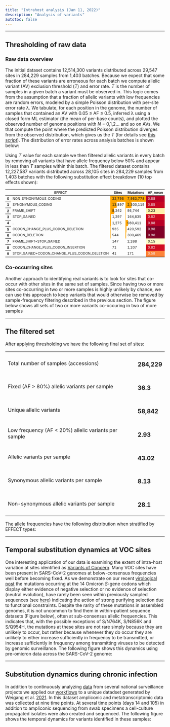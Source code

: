 ```yaml
---
title: "Intrahost analysis (Jan 11, 2022)"
description: "Analysis of variants"
autotoc: false
---
```


-----

## Thresholding of raw data

### Raw data overview

The initial dataset contains 12,514,300 variants distributed across 29,547 sites in 284,229 samples from 1,403 batches. Because we expect that some fraction of these variants are erroneous for each batch we compute allelic variant (AV) exclusion threshold (*T*) and error rate. *T* is the number of samples in a given batch a variant must be observed in. This logic comes from the assumption that a fraction of allelic variants with low frequencies are random errors, modeled by a simple Poisson distribution with per-site error rate λ. We tabulate, for each position in the genome, the number of samples that contained an AV with 0.05 ≤ AF ≤ 0.5, inferred λ using a closed form ML estimator (the mean of per-base counts), and plotted the observed number of genome positions with *N* = 0,1,2… and so on AVs.  We that compute the point where the predicted Poisson distribution diverges from the observed distribution, which gives us the *T* (for details see [this script](https://github.com/usegalaxy-eu/ena-cog-uk-wfs/blob/aggregate-observable-data/aggregator.py)). The distribution of error rates across analysis batches is shown below:

<div class="shadow-sm p-3 mb-5 bg-light rounded" align="center">
  <vega-embed spec="https://raw.githubusercontent.com/galaxyproject/SARS-CoV-2/master/data/ipynb/graphs/poisson.json"/>
</div> 

Using *T* value for each sample we then filtered allelic variants in every batch by removing all variants that have allele frequency below 50% and appear in less than *T* samples within this batch. The filtered dataset contains 12,227,587 variants distributed across 28,105 sites in 284,229 samples from 1,403 batches with the following substitution effect breakdown (10 top effects shown):


<div class="compact">

<style type="text/css">#T_18571_  {  font-size: 8pt;}#T_18571_r0_c1, #T_18571_r0_c2 {  width: 10em;  height: 80%;  background: linear-gradient(90deg,orange 100.0%, transparent 100.0%);}#T_18571_r0_c3, #T_18571_r4_c3, #T_18571_r4_c4 {  background-color: #b90026;  color: #f1f1f1;}#T_18571_r0_c4 {  background-color: #aa0026;  color: #f1f1f1;}#T_18571_r0_c5 {  background-color: #ffefa4;  color: #000000;}#T_18571_r1_c1 {  width: 10em;  height: 80%;  background: linear-gradient(90deg,orange 42.4%, transparent 42.4%);}#T_18571_r1_c2 {  width: 10em;  height: 80%;  background: linear-gradient(90deg,orange 28.9%, transparent 28.9%);}#T_18571_r1_c3 {  background-color: #c70723;  color: #f1f1f1;}#T_18571_r1_c4, #T_18571_r3_c4 {  background-color: #b40026;  color: #f1f1f1;}#T_18571_r1_c5 {  background-color: #fed774;  color: #000000;}#T_18571_r2_c1 {  width: 10em;  height: 80%;  background: linear-gradient(90deg,orange 25.1%, transparent 25.1%);}#T_18571_r2_c2 {  width: 10em;  height: 80%;  background: linear-gradient(90deg,orange 1.2%, transparent 1.2%);}#T_18571_r2_c3 {  background-color: #fff1ab;  color: #000000;}#T_18571_r2_c4 {  background-color: #fffcc5;  color: #000000;}#T_18571_r2_c5 {  background-color: #fc4d2a;  color: #f1f1f1;}#T_18571_r3_c1 {  width: 10em;  height: 80%;  background: linear-gradient(90deg,orange 4.0%, transparent 4.0%);}#T_18571_r3_c2 {  width: 10em;  height: 80%;  background: linear-gradient(90deg,orange 2.1%, transparent 2.1%);}#T_18571_r3_c3, #T_18571_r8_c3 {  background-color: #d10e21;  color: #f1f1f1;}#T_18571_r3_c5 {  background-color: #feab49;  color: #000000;}#T_18571_r4_c1 {  width: 10em;  height: 80%;  background: linear-gradient(90deg,orange 3.9%, transparent 3.9%);}#T_18571_r4_c2 {  width: 10em;  height: 80%;  background: linear-gradient(90deg,orange 12.3%, transparent 12.3%);}#T_18571_r4_c5 {  background-color: #fff3af;  color: #000000;}#T_18571_r5_c1 {  width: 10em;  height: 80%;  background: linear-gradient(90deg,orange 2.9%, transparent 2.9%);}#T_18571_r5_c2 {  width: 10em;  height: 80%;  background: linear-gradient(90deg,orange 5.3%, transparent 5.3%);}#T_18571_r5_c3, #T_18571_r5_c4, #T_18571_r6_c3, #T_18571_r6_c4, #T_18571_r9_c5 {  background-color: #800026;  color: #f1f1f1;}#T_18571_r5_c5, #T_18571_r7_c3, #T_18571_r7_c4 {  background-color: #ffffcc;  color: #000000;}#T_18571_r6_c1 {  width: 10em;  height: 80%;  background: linear-gradient(90deg,orange 1.7%, transparent 1.7%);}#T_18571_r6_c2 {  width: 10em;  height: 80%;  background: linear-gradient(90deg,orange 3.8%, transparent 3.8%);}#T_18571_r6_c5 {  background-color: #fffbc2;  color: #000000;}#T_18571_r7_c1 {  width: 10em;  height: 80%;  background: linear-gradient(90deg,orange 0.4%, transparent 0.4%);}#T_18571_r7_c2, #T_18571_r8_c2, #T_18571_r9_c2 {  width: 10em;  height: 80%;  background: linear-gradient(90deg,orange 0.0%, transparent 0.0%);}#T_18571_r7_c5 {  background-color: #fec561;  color: #000000;}#T_18571_r8_c1 {  width: 10em;  height: 80%;  background: linear-gradient(90deg,orange 0.2%, transparent 0.2%);}#T_18571_r8_c4 {  background-color: #950026;  color: #f1f1f1;}#T_18571_r8_c5 {  background-color: #fd863a;  color: #f1f1f1;}#T_18571_r9_c1 {  width: 10em;  height: 80%;  background: linear-gradient(90deg,orange 0.1%, transparent 0.1%);}#T_18571_r9_c3 {  background-color: #fd8439;  color: #f1f1f1;}#T_18571_r9_c4 {  background-color: #ae0026;  color: #f1f1f1;}</style><table id="T_18571_">  <thead>    <tr>      <th class="blank level0" >&nbsp;</th>      <th class="col_heading level0 c0" >EFFECT</th>      <th class="col_heading level0 c1" >Sites</th>      <th class="col_heading level0 c2" >Mutations</th>      <th class="col_heading level0 c3" >AF_mean</th>      <th class="col_heading level0 c4" >AF_median</th>      <th class="col_heading level0 c5" >AF_std</th>    </tr>  </thead>  <tbody>    <tr>      <th id="T_18571_level0_r0" class="row_heading level0 r0" >0</th>      <td id="T_18571_r0_c0" class="data r0 c0" >NON_SYNONYMOUS_CODING</td>      <td id="T_18571_r0_c1" class="data r0 c1" >32,795</td>      <td id="T_18571_r0_c2" class="data r0 c2" >7,953,778</td>      <td id="T_18571_r0_c3" class="data r0 c3" >0.88</td>      <td id="T_18571_r0_c4" class="data r0 c4" >0.92</td>      <td id="T_18571_r0_c5" class="data r0 c5" >0.13</td>    </tr>    <tr>      <th id="T_18571_level0_r1" class="row_heading level0 r1" >1</th>      <td id="T_18571_r1_c0" class="data r1 c0" >SYNONYMOUS_CODING</td>      <td id="T_18571_r1_c1" class="data r1 c1" >13,897</td>      <td id="T_18571_r1_c2" class="data r1 c2" >2,300,119</td>      <td id="T_18571_r1_c3" class="data r1 c3" >0.85</td>      <td id="T_18571_r1_c4" class="data r1 c4" >0.90</td>      <td id="T_18571_r1_c5" class="data r1 c5" >0.18</td>    </tr>    <tr>      <th id="T_18571_level0_r2" class="row_heading level0 r2" >2</th>      <td id="T_18571_r2_c0" class="data r2 c0" >FRAME_SHIFT</td>      <td id="T_18571_r2_c1" class="data r2 c1" >8,242</td>      <td id="T_18571_r2_c2" class="data r2 c2" >95,744</td>      <td id="T_18571_r2_c3" class="data r2 c3" >0.23</td>      <td id="T_18571_r2_c4" class="data r2 c4" >0.09</td>      <td id="T_18571_r2_c5" class="data r2 c5" >0.31</td>    </tr>    <tr>      <th id="T_18571_level0_r3" class="row_heading level0 r3" >3</th>      <td id="T_18571_r3_c0" class="data r3 c0" >STOP_GAINED</td>      <td id="T_18571_r3_c1" class="data r3 c1" >1,297</td>      <td id="T_18571_r3_c2" class="data r3 c2" >164,835</td>      <td id="T_18571_r3_c3" class="data r3 c3" >0.82</td>      <td id="T_18571_r3_c4" class="data r3 c4" >0.90</td>      <td id="T_18571_r3_c5" class="data r3 c5" >0.23</td>    </tr>    <tr>      <th id="T_18571_level0_r4" class="row_heading level0 r4" >4</th>      <td id="T_18571_r4_c0" class="data r4 c0" >.</td>      <td id="T_18571_r4_c1" class="data r4 c1" >1,275</td>      <td id="T_18571_r4_c2" class="data r4 c2" >980,411</td>      <td id="T_18571_r4_c3" class="data r4 c3" >0.88</td>      <td id="T_18571_r4_c4" class="data r4 c4" >0.89</td>      <td id="T_18571_r4_c5" class="data r4 c5" >0.12</td>    </tr>    <tr>      <th id="T_18571_level0_r5" class="row_heading level0 r5" >5</th>      <td id="T_18571_r5_c0" class="data r5 c0" >CODON_CHANGE_PLUS_CODON_DELETION</td>      <td id="T_18571_r5_c1" class="data r5 c1" >935</td>      <td id="T_18571_r5_c2" class="data r5 c2" >420,592</td>      <td id="T_18571_r5_c3" class="data r5 c3" >0.98</td>      <td id="T_18571_r5_c4" class="data r5 c4" >1.00</td>      <td id="T_18571_r5_c5" class="data r5 c5" >0.09</td>    </tr>    <tr>      <th id="T_18571_level0_r6" class="row_heading level0 r6" >6</th>      <td id="T_18571_r6_c0" class="data r6 c0" >CODON_DELETION</td>      <td id="T_18571_r6_c1" class="data r6 c1" >544</td>      <td id="T_18571_r6_c2" class="data r6 c2" >300,469</td>      <td id="T_18571_r6_c3" class="data r6 c3" >0.98</td>      <td id="T_18571_r6_c4" class="data r6 c4" >1.00</td>      <td id="T_18571_r6_c5" class="data r6 c5" >0.10</td>    </tr>    <tr>      <th id="T_18571_level0_r7" class="row_heading level0 r7" >7</th>      <td id="T_18571_r7_c0" class="data r7 c0" >FRAME_SHIFT+STOP_GAINED</td>      <td id="T_18571_r7_c1" class="data r7 c1" >147</td>      <td id="T_18571_r7_c2" class="data r7 c2" >2,268</td>      <td id="T_18571_r7_c3" class="data r7 c3" >0.15</td>      <td id="T_18571_r7_c4" class="data r7 c4" >0.07</td>      <td id="T_18571_r7_c5" class="data r7 c5" >0.20</td>    </tr>    <tr>      <th id="T_18571_level0_r8" class="row_heading level0 r8" >8</th>      <td id="T_18571_r8_c0" class="data r8 c0" >CODON_CHANGE_PLUS_CODON_INSERTION</td>      <td id="T_18571_r8_c1" class="data r8 c1" >71</td>      <td id="T_18571_r8_c2" class="data r8 c2" >1,207</td>      <td id="T_18571_r8_c3" class="data r8 c3" >0.82</td>      <td id="T_18571_r8_c4" class="data r8 c4" >0.96</td>      <td id="T_18571_r8_c5" class="data r8 c5" >0.27</td>    </tr>    <tr>      <th id="T_18571_level0_r9" class="row_heading level0 r9" >9</th>      <td id="T_18571_r9_c0" class="data r9 c0" >STOP_GAINED+CODON_CHANGE_PLUS_CODON_DELETION</td>      <td id="T_18571_r9_c1" class="data r9 c1" >41</td>      <td id="T_18571_r9_c2" class="data r9 c2" >171</td>      <td id="T_18571_r9_c3" class="data r9 c3" >0.58</td>      <td id="T_18571_r9_c4" class="data r9 c4" >0.91</td>      <td id="T_18571_r9_c5" class="data r9 c5" >0.44</td>    </tr>  </tbody></table>

</div>

### Co-occurring sites

Another approach to identifying real variants is to look for sites that co-occur with other sites in the same set of samples.
Since having two or more sites co-occurring in two or more samples is highly unlikely by chance, we can use this approach to keep variants
that would otherwise be removed by sample-frequency filtering described in the previous section. The figure below shows all sets of two or more 
variants co-occuring in two of more samples

<div class="shadow-sm p-3 mb-5 bg-light rounded" align="center">
  <vega-embed spec="https://raw.githubusercontent.com/galaxyproject/SARS-CoV-2/master/data/ipynb/graphs/co_occ.json"/>
</div>

----

## The filtered set

After applying thresholding we have the following final set of sites:

<div class="no-header compact">

|    |     |
| --------- | ------------ |
| Total number of samples (accessions) | <h3><span class="badge badge-warning badge-pill">284,229</span></h3> | 
| Fixed (AF > 80%) allelic variants per sample | <h3><span class="badge badge-warning badge-pill">36.3</span></h3> | 
| Unique allelic variants | <h3><span class="badge badge-warning badge-pill">58,842</span></h3> | 
| Low frequency (AF < 20%) allelic variants per sample | <h3><span class="badge badge-warning badge-pill">2.93</span></h3> | 
| Allelic variants per sample | <h3><span class="badge badge-warning badge-pill">43.02</span></h3> | 
| Synonymous allelic variants per sample | <h3><span class="badge badge-warning badge-pill">8.13</span></h3> | 
| Non-synonymous allelic variants per sample | <h3><span class="badge badge-warning badge-pill">28.1</span></h3> | 

</div>

The allele frequencies have the following distribution when stratified by EFFECT types:

<div class="shadow-sm p-3 mb-5 bg-light rounded" align="center">
  <vega-embed spec="https://raw.githubusercontent.com/galaxyproject/SARS-CoV-2/master/data/ipynb/graphs/af_effect.json"/>
</div>

-----

## Temporal substitution dynamics at VOC sites

One interesting application of our data is examining the extent of intra-host variation at sites identified as [Variants of Concern](https://cov-lineages.org/index.html#global_reports). Many VOC sites have been present in SARS-CoV-2 genomes at below-consensus frequencies well before becoming fixed. As we demonstrate on our recent [virological post](https://virological.org/t/selection-analysis-identifies-significant-mutational-changes-in-omicron-that-are-likely-to-influence-both-antibody-neutralization-and-spike-function-part-1-of-2/771) the mutations occurring at the 14 Omicron *S*-gene codons which display either evidence of negative selection or no evidence of selection (neutral evolution), have rarely been seen within previously sampled sequences (see [here](https://observablehq.com/@spond/omicron-mutations-tables)) indicating the action of strong purifying selection due to functional constraints. Despite the rarity of these mutations in assembled genomes, it is not uncommon to find them in within-patient sequence datasets (Figure below), often at sub-consensus allelic frequencies. This indicates that, with the possible exceptions of S/N764K, S/N856K and S/Q954H, the mutations at these sites are not rare simply because they are unlikely to occur, but rather because whenever they do occur they are unlikely to either increase sufficiently in frequency to be transmitted, or increase sufficiently in frequency among transmitting viruses to be detected by genomic surveillance. The following figure shows this dynamics using pre-omicron data across the SARS-CoV-2 genome:

<div class="shadow-sm p-3 mb-5 bg-light rounded" align="center">
  <vega-embed spec="https://raw.githubusercontent.com/galaxyproject/SARS-CoV-2/master/data/ipynb/graphs/voc_time_progression_full_genome.json"/>
</div>

------

## Substitution dynamics during chronic infection

In addition to continuously analyzing [data](/covid19/samples/) from several national surveillance projects we applied our [workflows](/covid19/workflows/) to a unique datadset generated by Weigang et al. [2021](https://www.nature.com/articles/s41467-021-26602-3). In this dataset ampliconic and metatranscriptomic data was collected at nine time points. At several time points (days 14 and 105) in addition to ampliconic sequencing from swab specimens a cell-culture propagated isolates were also created and sequenced. The following figure shows the temporal dynamics for variants identified in these samples:

<div class="shadow-sm p-3 mb-5 bg-light rounded" align="center">
  <vega-embed spec="https://raw.githubusercontent.com/galaxyproject/SARS-CoV-2/master/data/ipynb/graphs/freiburg_chronic.json"/>
</div>



